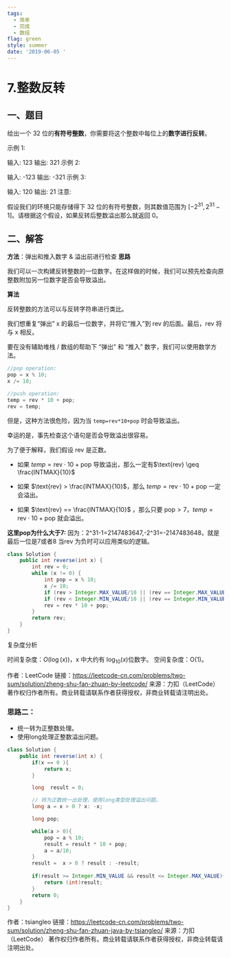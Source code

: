 ```yaml
---
tags:
  - 简单
  - 完成
  - 数组
flag: green
style: summer
date: '2019-06-05 '
---
```






# 7.整数反转





## 一、题目
给出一个 32 位的**有符号整数**，你需要将这个整数中每位上的**数字进行反转**。

示例 1:

输入: 123
输出: 321
 示例 2:

输入: -123
输出: -321
示例 3:

输入: 120
输出: 21
注意:

假设我们的环境只能存储得下 32 位的有符号整数，则其数值范围为 $[−2^31,  2^31 − 1]$。请根据这个假设，如果反转后整数溢出那么就返回 0。






## 二、解答

**方法**：弹出和推入数字 & 溢出前进行检查
**思路**

我们可以一次构建反转整数的一位数字。在这样做的时候，我们可以预先检查向原整数附加另一位数字是否会导致溢出。

**算法**

反转整数的方法可以与反转字符串进行类比。

我们想重复“弹出” x 的最后一位数字，并将它“推入”到 rev 的后面。最后，rev 将与 x 相反。

要在没有辅助堆栈 / 数组的帮助下 “弹出” 和 “推入” 数字，我们可以使用数学方法。
```java
//pop operation:
pop = x % 10;
x /= 10;

//push operation:
temp = rev * 10 + pop;
rev = temp;
```
但是，这种方法很危险，因为当 `temp=rev*10+pop` 时会导致溢出。

幸运的是，事先检查这个语句是否会导致溢出很容易。

为了便于解释，我们假设 rev 是正数。

- 如果 $temp = \text{rev} \cdot 10 + \text{pop}$ 导致溢出，那么一定有$\text{rev} \geq \frac{INTMAX}{10}$

- 如果 $\text{rev} > \frac{INTMAX}{10}$，那么 $temp = \text{rev} \cdot 10 + \text{pop}$ 一定会溢出。
- 如果 $\text{rev} == \frac{INTMAX}{10}$ ，那么只要 $\text{pop} > 7，temp = \text{rev} \cdot 10 + \text{pop}$ 就会溢出。

**这里pop为什么大于7:**
因为：2^31-1=2147483647,-2^31=-2147483648，就是最后一位是7或者8
当rev 为负时可以应用类似的逻辑。

```java
class Solution {
    public int reverse(int x) {
        int rev = 0;
        while (x != 0) {
            int pop = x % 10;
            x /= 10;
            if (rev > Integer.MAX_VALUE/10 || (rev == Integer.MAX_VALUE / 10 && pop > 7)) return 0;
            if (rev < Integer.MIN_VALUE/10 || (rev == Integer.MIN_VALUE / 10 && pop < -8)) return 0;
            rev = rev * 10 + pop;
        }
        return rev;
    }
}

```

复杂度分析

时间复杂度：$O(\log(x))$，x 中大约有 $\log_{10}(x)$位数字。
空间复杂度：O(1)。


作者：LeetCode
链接：https://leetcode-cn.com/problems/two-sum/solution/zheng-shu-fan-zhuan-by-leetcode/
来源：力扣（LeetCode）
著作权归作者所有。商业转载请联系作者获得授权，非商业转载请注明出处。




### 思路二：
* 统一转为正整数处理。
* 使用long处理正整数溢出问题。

```java
class Solution {
    public int reverse(int x) {
        if(x == 0 ){
            return x;
        }

        long  result = 0;

        // 转为正数统一出处理，使用long类型处理溢出问题。
        long a = x > 0 ? x: -x;

        long pop;

        while(a > 0){
            pop = a % 10;
            result = result * 10 + pop;
            a = a/10;  
        }
        result =  x > 0 ? result : -result;
        
        if(result >= Integer.MIN_VALUE && result <= Integer.MAX_VALUE){
            return (int)result;
        }
        return 0;
    }
}
```
作者：tsiangleo
链接：https://leetcode-cn.com/problems/two-sum/solution/zheng-shu-fan-zhuan-java-by-tsiangleo/
来源：力扣（LeetCode）
著作权归作者所有。商业转载请联系作者获得授权，非商业转载请注明出处。



















